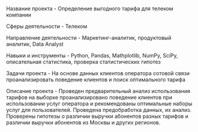 Название проекта - Определение выгодного тарифа для телеком компании

Сферы деятельности - Телеком

Направление деятельности - Маркетинг-аналитик, продуктовый аналитик, Data Analyst

Навыки и инструменты - Python, Pandas, Mathplotlib, NumPy, SciPy, описательная статистика, проверка статистических гипотез

Задачи проекта - На основе данных клиентов оператора сотовой связи проанализировать поведение клиентов и поиск оптимального тарифа

Описание проекта - Проведен предварительный анализ использования тарифов на выборке проанализировано поведение клиентов при использовании услуг оператора и рекомендованы оптимальные наборы услуг для пользователей. Проведена предобработка данных, их анализ. Проверены гипотезы о различии выручки абонентов разных тарифов и различии выручки абонентов из Москвы и других регионов.


